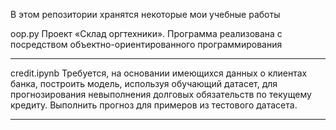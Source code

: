 В этом репозитории хранятся некоторые мои учебные работы


oop.py
Проект «Склад оргтехники». Программа реализована с посредством объектно-ориентированного программирования
_____________________________________________________________________________________________________________________________________________________________________

credit.ipynb
Требуется, на основании имеющихся данных о клиентах банка, построить модель, используя обучающий датасет, для прогнозирования невыполнения долговых обязательств по текущему кредиту. Выполнить прогноз для примеров из тестового датасета.
_____________________________________________________________________________________________________________________________________________________________________
